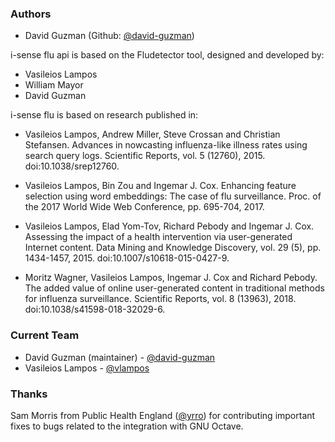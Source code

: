 ### Authors

- David Guzman (Github: [@david-guzman](https://github.com/david-guzman))

i-sense flu api is based on the Fludetector tool, designed and developed by:

- Vasileios Lampos
- William Mayor
- David Guzman

i-sense flu is based on research published in:

- Vasileios Lampos, Andrew Miller, Steve Crossan and Christian Stefansen. Advances in nowcasting influenza-like illness rates using search query logs. Scientific Reports, vol. 5 (12760), 2015. doi:10.1038/srep12760.

- Vasileios Lampos, Bin Zou and Ingemar J. Cox. Enhancing feature selection using word embeddings: The case of flu surveillance. Proc. of the 2017 World Wide Web Conference, pp. 695-704, 2017.

- Vasileios Lampos, Elad Yom-Tov, Richard Pebody and Ingemar J. Cox. Assessing the impact of a health intervention via user-generated Internet content. Data Mining and Knowledge Discovery, vol. 29 (5), pp. 1434-1457, 2015. doi:10.1007/s10618-015-0427-9.

- Moritz Wagner, Vasileios Lampos, Ingemar J. Cox and Richard Pebody. The added value of online user-generated content in traditional methods for influenza surveillance. Scientific Reports, vol. 8 (13963), 2018. doi:10.1038/s41598-018-32029-6.

### Current Team

- David Guzman (maintainer) - [@david-guzman](https://github.com/david-guzman)
- Vasileios Lampos - [@vlampos](https://github.com/vlampos)

### Thanks

Sam Morris from Public Health England ([@yrro](https://github.com/yrro))
for contributing important fixes to bugs related to the integration with GNU Octave.
